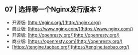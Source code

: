 ## 07 | 选择哪一个Nginx发行版本？

* 开源版: [http://nginx.org/](http://nginx.org/)
* 商业版: [https://www.nginx.com/](https://www.nginx.com/)
* 开源版: [http://openresty.org/](http://openresty.org/)
* 商业版: [https://openresty.com](http://openresty.org/)
* [https://tengine.taobao.org/](https://tengine.taobao.org/)